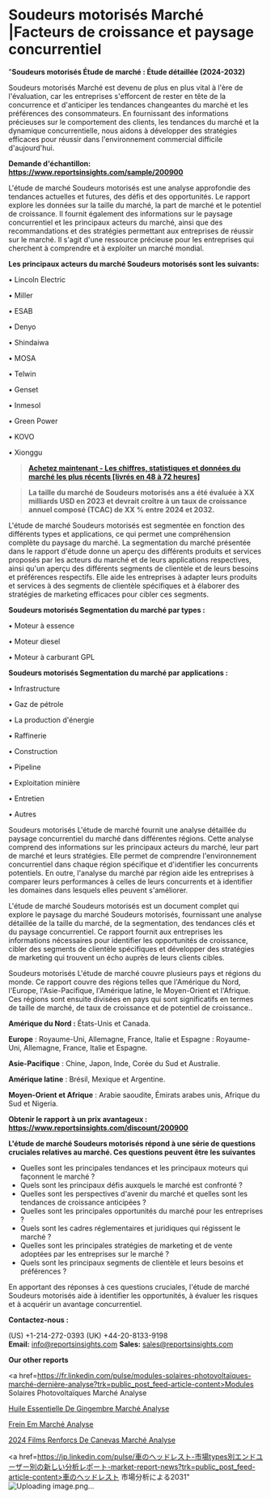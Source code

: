 # Soudeurs motorisés Marché |Facteurs de croissance et paysage concurrentiel

"<strong>Soudeurs motorisés Étude de marché : Étude détaillée (2024-2032)</strong>

Soudeurs motorisés Marché est devenu de plus en plus vital à l'ère de l'évaluation, car les entreprises s'efforcent de rester en tête de la concurrence et d'anticiper les tendances changeantes du marché et les préférences des consommateurs. En fournissant des informations précieuses sur le comportement des clients, les tendances du marché et la dynamique concurrentielle, nous aidons à développer des stratégies efficaces pour réussir dans l'environnement commercial difficile d'aujourd'hui.

<strong>Demande d'échantillon: <a href=https://www.reportsinsights.com/sample/200900>https://www.reportsinsights.com/sample/200900</a></strong>

L'étude de marché Soudeurs motorisés est une analyse approfondie des tendances actuelles et futures, des défis et des opportunités. Le rapport explore les données sur la taille du marché, la part de marché et le potentiel de croissance. Il fournit également des informations sur le paysage concurrentiel et les principaux acteurs du marché, ainsi que des recommandations et des stratégies permettant aux entreprises de réussir sur le marché. Il s'agit d'une ressource précieuse pour les entreprises qui cherchent à comprendre et à exploiter un marché mondial.

<strong>Les principaux acteurs du marché Soudeurs motorisés sont les suivants:</strong>

• Lincoln Electric

• Miller

• ESAB

• Denyo

• Shindaiwa

• MOSA

• Telwin

• Genset

• Inmesol

• Green Power

• KOVO

• Xionggu
<blockquote><a href=https://www.reportsinsights.com/buynow/200900><span style=text-decoration: underline;><strong>Achetez maintenant - Les chiffres, statistiques et données du marché les plus récents [livrés en 48 à 72 heures]</strong></span></a></blockquote>
<blockquote><span style=text-decoration: underline;><strong>La taille du marché de Soudeurs motorisés ans a été évaluée à XX milliards USD en 2023 et devrait croître à un taux de croissance annuel composé (TCAC) de XX % entre 2024 et 2032.</strong></span></blockquote>
L'étude de marché Soudeurs motorisés est segmentée en fonction des différents types et applications, ce qui permet une compréhension complète du paysage du marché. La segmentation du marché présentée dans le rapport d'étude donne un aperçu des différents produits et services proposés par les acteurs du marché et de leurs applications respectives, ainsi qu'un aperçu des différents segments de clientèle et de leurs besoins et préférences respectifs. Elle aide les entreprises à adapter leurs produits et services à des segments de clientèle spécifiques et à élaborer des stratégies de marketing efficaces pour cibler ces segments.

<strong>Soudeurs motorisés Segmentation du marché par types :</strong>

• Moteur à essence

• Moteur diesel

• Moteur à carburant GPL

<strong>Soudeurs motorisés Segmentation du marché par applications :</strong>

• Infrastructure

• Gaz de pétrole

• La production d'énergie

• Raffinerie

• Construction

• Pipeline

• Exploitation minière

• Entretien

• Autres

Soudeurs motorisés L'étude de marché fournit une analyse détaillée du paysage concurrentiel du marché dans différentes régions. Cette analyse comprend des informations sur les principaux acteurs du marché, leur part de marché et leurs stratégies. Elle permet de comprendre l'environnement concurrentiel dans chaque région spécifique et d'identifier les concurrents potentiels. En outre, l'analyse du marché par région aide les entreprises à comparer leurs performances à celles de leurs concurrents et à identifier les domaines dans lesquels elles peuvent s'améliorer.

L'étude de marché Soudeurs motorisés est un document complet qui explore le paysage du marché Soudeurs motorisés, fournissant une analyse détaillée de la taille du marché, de la segmentation, des tendances clés et du paysage concurrentiel. Ce rapport fournit aux entreprises les informations nécessaires pour identifier les opportunités de croissance, cibler des segments de clientèle spécifiques et développer des stratégies de marketing qui trouvent un écho auprès de leurs clients cibles.

Soudeurs motorisés L'étude de marché couvre plusieurs pays et régions du monde. Ce rapport couvre des régions telles que l'Amérique du Nord, l'Europe, l'Asie-Pacifique, l'Amérique latine, le Moyen-Orient et l'Afrique. Ces régions sont ensuite divisées en pays qui sont significatifs en termes de taille de marché, de taux de croissance et de potentiel de croissance..

<strong>Amérique du Nord :</strong> États-Unis et Canada.

<strong>Europe</strong> : Royaume-Uni, Allemagne, France, Italie et Espagne : Royaume-Uni, Allemagne, France, Italie et Espagne.

<strong>Asie-Pacifique</strong> : Chine, Japon, Inde, Corée du Sud et Australie.

<strong>Amérique latine</strong> : Brésil, Mexique et Argentine.

<strong>Moyen-Orient et Afrique</strong> : Arabie saoudite, Émirats arabes unis, Afrique du Sud et Nigeria.

<strong>Obtenir le rapport à un prix avantageux : <a href=https://www.reportsinsights.com/discount/200900>https://www.reportsinsights.com/discount/200900</a></strong>

<strong>L'étude de marché Soudeurs motorisés répond à une série de questions cruciales relatives au marché. Ces questions peuvent être les suivantes</strong>
<ul>
  <li>Quelles sont les principales tendances et les principaux moteurs qui façonnent le marché ?</li>
  <li>Quels sont les principaux défis auxquels le marché est confronté ?</li>
  <li>Quelles sont les perspectives d'avenir du marché et quelles sont les tendances de croissance anticipées ?</li>
  <li>Quelles sont les principales opportunités du marché pour les entreprises ?</li>
  <li>Quels sont les cadres réglementaires et juridiques qui régissent le marché ?</li>
  <li>Quelles sont les principales stratégies de marketing et de vente adoptées par les entreprises sur le marché ?</li>
  <li>Quels sont les principaux segments de clientèle et leurs besoins et préférences ?</li>
</ul>
En apportant des réponses à ces questions cruciales, l'étude de marché Soudeurs motorisés aide à identifier les opportunités, à évaluer les risques et à acquérir un avantage concurrentiel.

<strong>Contactez-nous :</strong>

(US) +1-214-272-0393
(UK) +44-20-8133-9198
<strong>Email:</strong> <a>info@reportsinsights.com</a>
<strong>Sales:</strong> <a>sales@reportsinsights.com</a>

<strong>Our other reports</strong>

<a href=https://fr.linkedin.com/pulse/modules-solaires-photovoltaïques-marché-dernière-analyse?trk=public_post_feed-article-content>Modules Solaires Photovoltaïques Marché Analyse</a>

<a href=https://www.linkedin.com/pulse/huile-essentielle-de-gingembre-march%C3%A9paysage-3nomf/>Huile Essentielle De Gingembre Marché Analyse</a>

<a href=https://www.linkedin.com/pulse/frein-em-march%C3%A9-paysage-du-jusquen-2032-avec-flwxf/>Frein Em Marché Analyse</a>

<a href=https://www.linkedin.com/pulse/2024-films-renforc%C3%A9s-de-canevas-march%C3%A9-segmentation-mc2kc/>2024 Films Renforcs De Canevas Marché Analyse</a>

<a href=https://jp.linkedin.com/pulse/車のヘッドレスト-市場types別エンドユーザー別の新しい分析レポート-market-report-news?trk=public_post_feed-article-content>車のヘッドレスト 市場分析による2031</a>"
![Uploading image.png…]()
